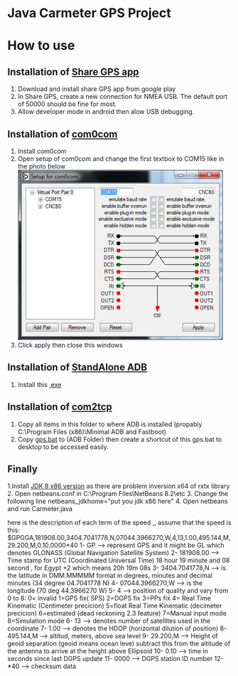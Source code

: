 # Java Carmeter GPS Project

# **How to use**
## Installation of [Share GPS app](https://play.google.com/store/apps/details?id=com.jillybunch.shareGPS&hl=en)
1.	Download and install share GPS app from google play
2.	In Share GPS, create a new connection for NMEA USB. The default port of 50000 should be fine for most.
3.  Allow developer mode in android then alow USB debugging.

## Installation of [com0com](https://github.com/hananabilabd/Java-Carmeter-GPS-Project/tree/master/Dependancies/com0com-2.2.2.0-x64-fre-signed)
1.  Install com0com 
2.  Open setup of com0com and change the first textbox to COM15 like in the photo below
![alt text](https://github.com/hananabilabd/Java-Carmeter-GPS-Project/blob/master/Images/c0c-setup.png)
3.  Click apply then close this windows 

## Installation of [StandAlone ADB](https://github.com/hananabilabd/Java-Carmeter-GPS-Project/blob/master/Dependancies/minimal_adb_fastboot_v1.4.3_setup.exe)
1.  Install this [.exe](https://github.com/hananabilabd/Java-Carmeter-GPS-Project/blob/master/Dependancies/minimal_adb_fastboot_v1.4.3_setup.exe)

## Installation of [com2tcp](https://github.com/hananabilabd/Java-Carmeter-GPS-Project/tree/master/Dependancies/com2tcp-1.3.0.0-386)
1.  Copy all items in this folder to where ADB is installed (propably C:\Program Files (x86)\Minimal ADB and Fastboot)
2.  Copy [gps.bat](https://github.com/hananabilabd/Java-Carmeter-GPS-Project/blob/master/gps.bat) to (ADB Folder) then create a shortcut of this gps.bat to desktop to be accessed easily.

## Finally 
 1.Install [JDK 8 x86 version](https://www.oracle.com/technetwork/java/javase/downloads/jdk8-downloads-2133151.html) as there are problem inversion x64 of  rxtx library 
2.  Open netbeans.conf in C:\Program Files\NetBeans 8.2\etc
3.  Change the following line netbeans_jdkhome="put you jdk x86 here"
4.  Open netbeans and run Carmeter.java

here is the description of each term of the speed ,, assume that the speed is this:
$GPGGA,181908.00,3404.7041778,N,07044.3966270,W,4,13,1.00,495.144,M,29.200,M,0.10,0000*40
1- GP --> represent GPS and it might be GL which denotes GLONASS (Global Navigation Satellite System)
2- 181908.00 --> Time stamp for UTC (Coordinated Universal Time) 18 hour 19 minute and 08 second , for Egypt +2 which means 20h 19m 08s
3- 3404.7041778,N --> is the latitude in DMM.MMMMM format in degrees, minutes and decimal minutes (34 degree 04.7041778 N)
4- 07044.3966270,W --> is the longitude (70 deg 44.3966270 W)
5- 4 --> position of quality and vary from 0 to 8:
0= invalid   1=GPS fix( SPS)   2=DGPS fix   3=PPs fix   4= Real Time Kinematic (Centimeter precicion)   5=float Real Time Kinematic (decimeter precicion)  6=estimated (dead reckoning 2.3 feature)    7=Manual input mode   8=Simulation mode
6- 13 --> denotes number of satellites used in the coordinate
7- 1.00 --> denotes the HDOP (horizontal dilution of position)
8- 495.144,M --> altitud, meters, above sea level 
9- 29.200,M --> Height of geoid separation (geoid means ocean leve) subtract this from the altitude of the antenna to arrive at the height above Ellipsoid
10- 0.10 --> time in seconds since last DGPS update
11- 0000 --> DGPS station ID number
12- *40 --> checksum data 
